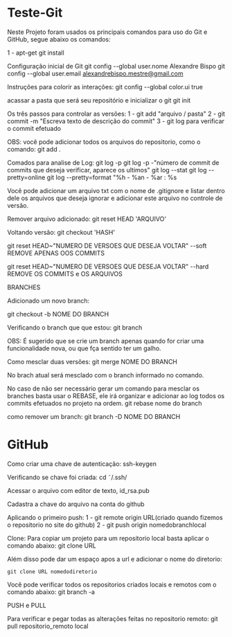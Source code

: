 Teste-Git
=========
Neste Projeto foram usados os principais comandos para uso do Git e GitHub, segue abaixo os comandos:

1 - apt-get git install

Configuração inicial de Git
  git config --global user.nome Alexandre Bispo
  git config --global user.email alexandrebispo.mestre@gmail.com
  
Instruções para colorir as interações:
  git config --global color.ui true
  
acassar a pasta que será seu repositório e inicializar o git
  git init
  
Os três passos para controlar as versões:
  1 - git add "arquivo / pasta"
  2 - git commit -m "Escreva texto de descrição do commit"
  3 - git log para verificar o commit efetuado
  
OBS: você pode adicionar todos os arquivos do repositorio, como o comando:
  git add .
  
Comados para analise de Log:
  git log -p
  git log -p -"número de commit de commits que deseja verificar, aparece os ultimos"
  git log --stat
  git log --pretty=online
  git log --pretty=format "%h - %an - %ar : %s
  
Você pode adicionar um arquivo txt com o nome de .gitignore e listar dentro dele os arquivos que deseja ignorar e adicionar este arquivo no controle de versão.
  
Remover arquivo adicionado:
  git reset HEAD 'ARQUIVO'
  
  
Voltando versão:
  git checkout 'HASH'
  
git reset HEAD~"NUMERO DE VERSOES QUE DESEJA VOLTAR"  --soft  REMOVE APENAS OOS COMMITS

git reset HEAD~"NUMERO DE VERSOES QUE DESEJA VOLTAR"  --hard  REMOVE OS COMMITS e OS ARQUIVOS

BRANCHES

Adicionado um novo branch:

git checkout -b NOME DO BRANCH

Verificando o branch que que estou:
  git branch
  
OBS: É sugerido que se crie um branch apenas quando for criar uma funcionalidade nova, ou que fça sentido ter um galho.

Como mesclar duas versões:
  git merge NOME DO BRANCH
  
  No brach atual será mesclado com o branch informado no comando.
  
No caso de não ser necessário gerar um comando para mesclar os branches basta usar o REBASE, ele irá organizar e adicionar ao log todos os commits efetuados no projeto na ordem.
  git rebase nome do branch

como remover um branch:
  git branch -D NOME DO BRANCH
  
GitHub
======

Como criar uma chave de autenticação:
  ssh-keygen

Verificando se chave foi criada:
  cd ˜/.ssh/
  
Acessar o arquivo com editor de texto, id_rsa.pub

Cadastra a chave do arquivo na conta do github

Aplicando o primeiro push:
  1 - git remote origin URL(criado quando fizemos o repositorio no site do github)
  2 - git push origin nomedobranchlocal
  
  
Clone:
Para copiar um projeto para um repositorio local basta aplicar o comando abaixo:
  git clone URL
  
  Além disso pode dar um espaço apos a url e adicionar o nome do diretorio:
  
    git clone URL nomedodiretorio
    
Você pode verificar todos os repositorios criados locais e remotos com o comando abaixo:
  git branch -a
  
PUSH e PULL

Para verificar e pegar todas as alterações feitas no repositorio remoto:
  git pull repositorio_remoto local

    
    
